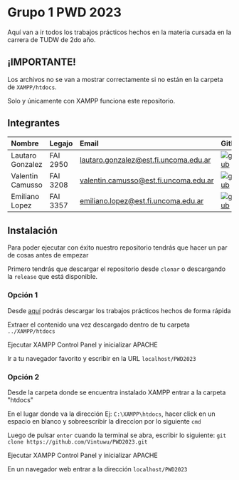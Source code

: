 # Grupo 1 PWD 2023

Aquí van a ir todos los trabajos prácticos hechos en la materia cursada en la carrera de TUDW de 2do año.

## ¡IMPORTANTE!
Los archivos no se van a mostrar correctamente si no están en la carpeta de `XAMPP/htdocs`.

Solo y únicamente con XAMPP funciona este repositorio.

## Integrantes
| Nombre           | Legajo   | Email                                 | Github                                                                                                                              |
| :--------------  | :------- | :------------------------------------ | :---------------------------------------------------------------------------------------------------------------------------------- |
| Lautaro Gonzalez | FAI 2950 | lautaro.gonzalez@est.fi.uncoma.edu.ar | [![github](https://img.shields.io/badge/github-121013?style=for-the-badge&logo=github&logoColor=white)](https://github.com/Vintuwu) |
| Valentin Camusso | FAI 3208 | valentin.camusso@est.fi.uncoma.edu.ar | [![github](https://img.shields.io/badge/github-121013?style=for-the-badge&logo=github&logoColor=white)](https://github.com/Camuss0) |
| Emiliano Lopez   | FAI 3357 | emiliano.lopez@est.fi.uncoma.edu.ar   | [![github](https://img.shields.io/badge/github-121013?style=for-the-badge&logo=github&logoColor=white)](https://github.com/EmiMlz)  |

## Instalación
Para poder ejecutar con éxito nuestro repositorio tendrás que hacer un par de cosas antes de empezar

Primero tendrás que descargar el repositorio desde `clonar` o descargando la `release` que está disponible.

### Opción 1
Desde [aquí](https://github.com/Vintuwu/PWD2023/releases) podrás descargar los trabajos prácticos hechos de forma rápida

Extraer el contenido una vez descargado dentro de tu carpeta `../XAMPP/htdocs`

Ejecutar XAMPP Control Panel y inicializar APACHE

Ir a tu navegador favorito y escribir en la URL `localhost/PWD2023`

### Opción 2
Desde la carpeta donde se encuentra instalado XAMPP entrar a la carpeta "htdocs"

En el lugar donde va la dirección Ej: `C:\XAMPP\htdocs`, hacer click en un espacio en blanco y sobreescribir la direccíon por lo siguiente `cmd` 

Luego de pulsar `enter` cuando la terminal se abra, escribir lo siguiente: `git clone https://github.com/Vintuwu/PWD2023.git`

Ejecutar XAMPP Control Panel y inicializar APACHE

En un navegador web entrar a la dirección `localhost/PWD2023`

